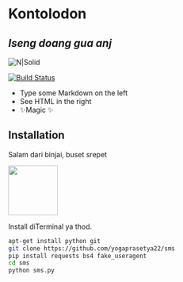 # Kontolodon
## _Iseng doang gua anj_

![N|Solid](https://images5.alphacoders.com/102/thumb-1920-1028689.jpg)

[![Build Status](https://travis-ci.org/joemccann/dillinger.svg?branch=master)](https://github.com/yogaprasetya22)

- Type some Markdown on the left
- See HTML in the right
- ✨Magic ✨

## Installation

Salam dari binjai, buset srepet


<img src="https://upload.wikimedia.org/wikipedia/commons/thumb/c/c3/Python-logo-notext.svg/640px-Python-logo-notext.svg.png" width="100" height="100">


Install diTerminal ya thod.

```sh
apt-get install python git
git clone https://github.com/yogaprasetya22/sms
pip install requests bs4 fake_useragent
cd sms
python sms.py
```

